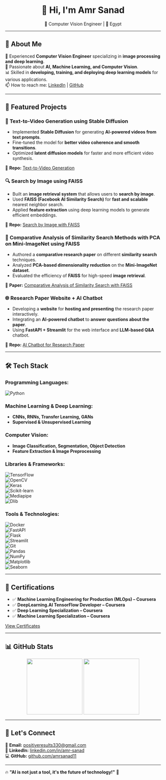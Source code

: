 <h1 align="center">👋 Hi, I'm Amr Sanad</h1>
<p align="center">
🚀 Computer Vision Engineer | 📍 Egypt  
</p>

---

## 📌 About Me  
🔬 Experienced **Computer Vision Engineer** specializing in **image processing and deep learning**.  
🧠 Passionate about **AI, Machine Learning, and Computer Vision**.  
📊 Skilled in **developing, training, and deploying deep learning models** for various applications.  
📫 How to reach me: [LinkedIn](https://www.linkedin.com/in/amr-sanad/) | [GitHub](https://github.com/amrsanad11)  

---

## 🚀 Featured Projects  
### 🎥 **Text-to-Video Generation using Stable Diffusion**  
- Implemented **Stable Diffusion** for generating **AI-powered videos from text prompts**.  
- Fine-tuned the model for **better video coherence and smooth transitions**.  
- Optimized **latent diffusion models** for faster and more efficient video synthesis.  

🔗 **Repo:** [Text-to-Video Generation](https://github.com/amrsanad11/text-to-video-stable-diffusion)  

### 🔍 **Search by Image using FAISS**  
- Built an **image retrieval system** that allows users to **search by image**.  
- Used **FAISS (Facebook AI Similarity Search)** for **fast and scalable** nearest neighbor search.  
- Applied **feature extraction** using deep learning models to generate efficient embeddings.  

🔗 **Repo:** [Search by Image with FAISS](https://github.com/amrsanad11/image-search-faiss)  

### 📄 **Comparative Analysis of Similarity Search Methods with PCA on Mini-ImageNet using FAISS**  
- Authored a **comparative research paper** on different **similarity search** techniques.  
- Analyzed **PCA-based dimensionality reduction** on the **Mini-ImageNet dataset**.  
- Evaluated the efficiency of **FAISS** for high-speed **image retrieval**.  

🔗 **Paper:** [Comparative Analysis of Similarity Search with FAISS](https://github.com/amrsanad11/paper-similarity-search)  

### 🌐 **Research Paper Website + AI Chatbot**  
- Developing a **website** for **hosting and presenting** the research paper interactively.  
- Integrating an **AI-powered chatbot** to **answer questions about the paper**.  
- Using **FastAPI + Streamlit** for the web interface and **LLM-based Q&A** chatbot.  

🔗 **Repo:** [AI Chatbot for Research Paper](https://github.com/amrsanad11/paper-chatbot)  

---

## 🛠️ Tech Stack  
### **Programming Languages:**  
![Python](https://img.shields.io/badge/-Python-3776AB?style=flat&logo=python&logoColor=white)  

### **Machine Learning & Deep Learning:**  
- **CNNs, RNNs, Transfer Learning, GANs**  
- **Supervised & Unsupervised Learning**  

### **Computer Vision:**  
- **Image Classification, Segmentation, Object Detection**  
- **Feature Extraction & Image Preprocessing**  

### **Libraries & Frameworks:**  
![TensorFlow](https://img.shields.io/badge/-TensorFlow-FF6F00?style=flat&logo=tensorflow&logoColor=white)  
![OpenCV](https://img.shields.io/badge/-OpenCV-5C3EE8?style=flat&logo=opencv&logoColor=white)  
![Keras](https://img.shields.io/badge/-Keras-D00000?style=flat&logo=keras&logoColor=white)  
![Scikit-learn](https://img.shields.io/badge/-Scikit%20Learn-F7931E?style=flat&logo=scikit-learn&logoColor=white)  
![Mediapipe](https://img.shields.io/badge/-Mediapipe-FF6F00?style=flat&logo=google&logoColor=white)  
![Dlib](https://img.shields.io/badge/-Dlib-5C3EE8?style=flat&logo=python&logoColor=white)  

### **Tools & Technologies:**  
![Docker](https://img.shields.io/badge/-Docker-2496ED?style=flat&logo=docker&logoColor=white)  
![FastAPI](https://img.shields.io/badge/-FastAPI-009688?style=flat&logo=fastapi&logoColor=white)  
![Flask](https://img.shields.io/badge/-Flask-000000?style=flat&logo=flask&logoColor=white)  
![Streamlit](https://img.shields.io/badge/-Streamlit-FF4B4B?style=flat&logo=streamlit&logoColor=white)  
![Git](https://img.shields.io/badge/-Git-F05032?style=flat&logo=git&logoColor=white)  
![Pandas](https://img.shields.io/badge/-Pandas-150458?style=flat&logo=pandas&logoColor=white)  
![NumPy](https://img.shields.io/badge/-NumPy-013243?style=flat&logo=numpy&logoColor=white)  
![Matplotlib](https://img.shields.io/badge/-Matplotlib-11557C?style=flat&logo=python&logoColor=white)  
![Seaborn](https://img.shields.io/badge/-Seaborn-1F77B4?style=flat&logo=python&logoColor=white)  

---

## 📜 Certifications  
- ✅ **Machine Learning Engineering for Production (MLOps) – Coursera**  
- ✅ **DeepLearning.AI TensorFlow Developer – Coursera**  
- ✅ **Deep Learning Specialization – Coursera**  
- ✅ **Machine Learning Specialization – Coursera**  

[View Certificates](https://www.coursera.org/account/accomplishments/specialization/XPVXJ6KBUVX6)  

---

## 📊 GitHub Stats  
<p align="center">
  <img src="https://github-readme-stats.vercel.app/api?username=amrsanad11&show_icons=true&theme=radical" height="180em"/>
  <img src="https://github-readme-streak-stats.herokuapp.com/?user=amrsanad11&theme=radical" height="180em"/>
</p>

---

## 📢 Let's Connect  
📧 **Email:** positiveresults330@gmail.com  
🔗 **LinkedIn:** [linkedin.com/in/amr-sanad](https://www.linkedin.com/in/amr-sanad/)  
💻 **GitHub:** [github.com/amrsanad11](https://github.com/amrsanad11)  

---

🔥 **"AI is not just a tool, it's the future of technology!"** 🚀
